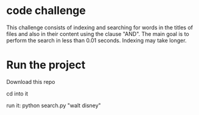 # code challenge
This challenge consists of indexing and searching for words in the titles of files and also in their content using the clause "AND". The main goal is to perform the search in less than 0.01 seconds. Indexing may take longer.

# Run the project
Download this repo

cd into it

run it: python search.py "walt disney"
